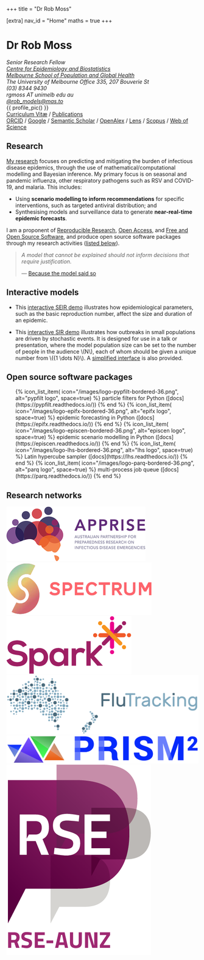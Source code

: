+++
title = "Dr Rob Moss"

[extra]
nav_id = "Home"
maths = true
+++

# Dr Rob Moss

<div class="blurb">
<address>
  <span class="position">
    Senior Research Fellow <br>
    <a href="https://epi.unimelb.edu.au/">Centre for Epidemiology and
      Biostatistics</a><br>
    <a href="https://mspgh.unimelb.edu.au/">Melbourne School of
      Population and Global Health</a><br>
    The University of Melbourne
  </span>
  <span class="location">
    Office 335, 207 Bouverie St<br>
    (03) 8344 9430<br>
    rgmoss AT unimelb edu au<br>
    <a rel="me" href="https://mas.to/@rob_models">@rob_models@mas.to</a>
  </span>
</address>
{{ profile_pic() }}
<div class="profile-links">
<a href="cv_online.pdf">Curriculum Vitæ</a>
  / <a href="/pubs">Publications</a>
<br/>
<a href="https://orcid.org/0000-0002-4568-2012" title="ORCID record">ORCID</a>
  / <a href="https://scholar.google.com/citations?user=NOX2J-EAAAAJ&hl=en" title="Google Scholar profile">Google</a>
  / <a href="https://www.semanticscholar.org/author/46303559" title="Semantic Scholar profile">Semantic Scholar</a>
  / <a href="https://openalex.org/authors/a5082027091" title="OpenAlex profile">OpenAlex</a>
  / <a href="https://www.lens.org/lens/orcid/0000-0002-4568-2012/scholar" title="Lens profile">Lens</a>
  / <a href="https://www.scopus.com/authid/detail.uri?authorId=28167595000" title="Scopus author details">Scopus</a>
  / <a href="https://www.webofscience.com/wos/author/rid/R-4767-2018" title="Web of Science profile">Web of Science</a>
</div>
</div>

## Research

[My research](@/research.md) focuses on predicting and mitigating the burden of infectious disease epidemics, through the use of mathematical/computational modelling and Bayesian inference.
My primary focus is on seasonal and pandemic influenza, other respiratory pathogens such as RSV and COVID-19, and malaria.
This includes:

- Using **scenario modelling to inform recommendations** for specific interventions, such as targeted antiviral distribution; and
- Synthesising models and surveillance data to generate **near-real-time epidemic forecasts**.

I am a proponent of [Reproducible Research](https://en.wikipedia.org/wiki/Reproducibility), [Open Access](https://en.wikipedia.org/wiki/Open_access), and [Free and Open Source Software](https://en.wikipedia.org/wiki/Free_and_open-source_software), and produce open source software packages through my research activities ([listed below](#open-source-software-packages)).

> *A model that cannot be explained should not inform decisions that require justification.*
>
> — [Because the model said so](https://doi.org/10.1016/j.ijforecast.2021.01.028)

## Interactive models

- This [interactive SEIR demo](https://robmoss.github.io/seir-demo/) illustrates how epidemiological parameters, such as the basic reproduction number, affect the size and duration of an epidemic.

- This [interactive SIR demo](https://robmoss.github.io/sir-demo/) illustrates how outbreaks in small populations are driven by stochastic events.
  It is designed for use in a talk or presentation, where the model population size can be set to the number of people in the audience \\(N\\), each of whom should be given a unique number from \\(\{1 \dots N\}\\).
  A [simplified interface](https://robmoss.github.io/sir-demo/simple.html) is also provided.

## Open source software packages

<div class="narrow-list">
<ul class="icon-list">
{% icon_list_item(
     icon="/images/logo-pypfilt-bordered-36.png",
     alt="pypfilt logo",
     space=true) %}
  particle filters for Python
  ([docs](https://pypfilt.readthedocs.io/))
{% end %}
{% icon_list_item(
     icon="/images/logo-epifx-bordered-36.png",
     alt="epifx logo",
     space=true) %}
  epidemic forecasting in Python
  ([docs](https://epifx.readthedocs.io/))
{% end %}
{% icon_list_item(
     icon="/images/logo-episcen-bordered-36.png",
     alt="episcen logo",
     space=true) %}
epidemic scenario modelling in Python
  ([docs](https://episcen.readthedocs.io/))
{% end %}
{% icon_list_item(
     icon="/images/logo-lhs-bordered-36.png",
     alt="lhs logo",
     space=true) %}
  Latin hypercube sampler
  ([docs](https://lhs.readthedocs.io/))
{% end %}
{% icon_list_item(
     icon="/images/logo-parq-bordered-36.png",
     alt="parq logo",
     space=true) %}
  multi-process job queue
  ([docs](https://parq.readthedocs.io/))
{% end %}
</ul>
</div>

## Research networks

<div class="narrow-list">
<a class="network" href="https://www.apprise.org.au/"><img alt="APPRISE logo" class="network" src="/images/network-apprise.png"/></a><a class="network" href="https://www.spectrum.edu.au/"><img alt="SPECTRUM logo" class="network" src="/images/network-spectrum.png"/></a><a class="network" href="https://www.spark.edu.au/"><img alt="SPARK logo" class="network" src="/images/network-spark.png"/></a><a class="network" href="https://info.flutracking.net/"><img alt="Flutracking logo" class="network" src="/images/network-flutracking.png"/></a><a class="network" href="https://www.prism.edu.au/"><img alt="PRISM logo" class="network" src="/images/network-prism.jpg"/></a><a class="network" href="https://rse-aunz.github.io/"><img alt="RSE-AUNZ logo" class="network" src="/images/network-rse-aunz.png"/></a>
</div>
